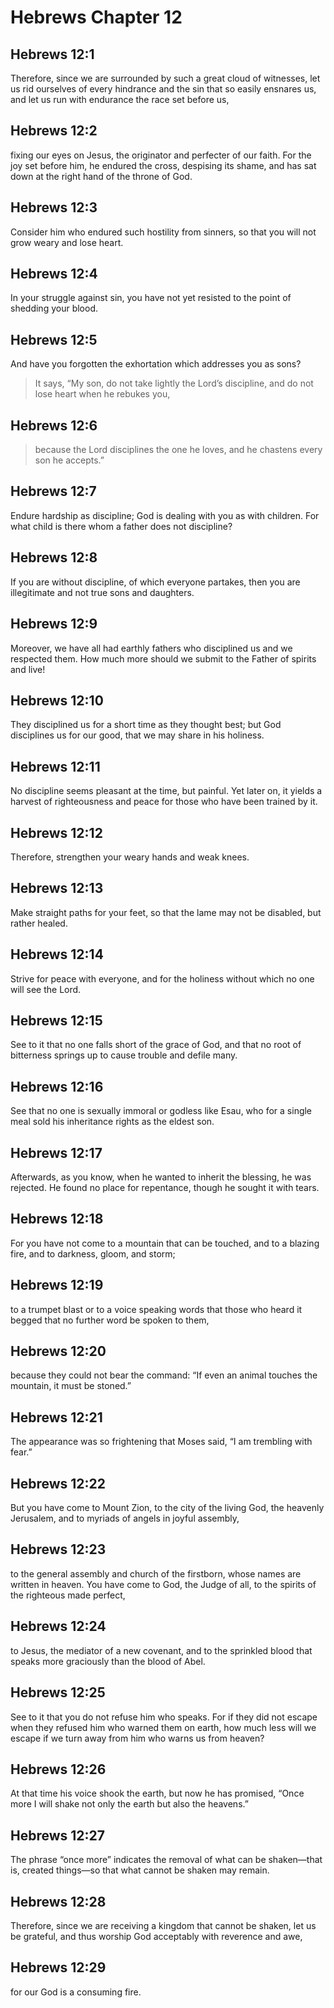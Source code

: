 # Hebrews Chapter 12

## Hebrews 12:1

Therefore, since we are surrounded by such a great cloud of witnesses, let us rid ourselves of every hindrance and the sin that so easily ensnares us, and let us run with endurance the race set before us,

## Hebrews 12:2

fixing our eyes on Jesus, the originator and perfecter of our faith. For the joy set before him, he endured the cross, despising its shame, and has sat down at the right hand of the throne of God.

## Hebrews 12:3

Consider him who endured such hostility from sinners, so that you will not grow weary and lose heart.

## Hebrews 12:4

In your struggle against sin, you have not yet resisted to the point of shedding your blood.

## Hebrews 12:5

And have you forgotten the exhortation which addresses you as sons?

> It says, “My son, do not take lightly the Lord’s discipline,
> and do not lose heart when he rebukes you,

## Hebrews 12:6

> because the Lord disciplines the one he loves,
> and he chastens every son he accepts.”

## Hebrews 12:7

Endure hardship as discipline; God is dealing with you as with children. For what child is there whom a father does not discipline?

## Hebrews 12:8

If you are without discipline, of which everyone partakes, then you are illegitimate and not true sons and daughters.

## Hebrews 12:9

Moreover, we have all had earthly fathers who disciplined us and we respected them. How much more should we submit to the Father of spirits and live!

## Hebrews 12:10

They disciplined us for a short time as they thought best; but God disciplines us for our good, that we may share in his holiness.

## Hebrews 12:11

No discipline seems pleasant at the time, but painful. Yet later on, it yields a harvest of righteousness and peace for those who have been trained by it.

## Hebrews 12:12

Therefore, strengthen your weary hands and weak knees.

## Hebrews 12:13

Make straight paths for your feet, so that the lame may not be disabled, but rather healed.

## Hebrews 12:14

Strive for peace with everyone, and for the holiness without which no one will see the Lord.

## Hebrews 12:15

See to it that no one falls short of the grace of God, and that no root of bitterness springs up to cause trouble and defile many.

## Hebrews 12:16

See that no one is sexually immoral or godless like Esau, who for a single meal sold his inheritance rights as the eldest son.

## Hebrews 12:17

Afterwards, as you know, when he wanted to inherit the blessing, he was rejected. He found no place for repentance, though he sought it with tears.

## Hebrews 12:18

For you have not come to a mountain that can be touched, and to a blazing fire, and to darkness, gloom, and storm;

## Hebrews 12:19

to a trumpet blast or to a voice speaking words that those who heard it begged that no further word be spoken to them,

## Hebrews 12:20

because they could not bear the command: “If even an animal touches the mountain, it must be stoned.”

## Hebrews 12:21

The appearance was so frightening that Moses said, “I am trembling with fear.”

## Hebrews 12:22

But you have come to Mount Zion, to the city of the living God, the heavenly Jerusalem, and to myriads of angels in joyful assembly,

## Hebrews 12:23

to the general assembly and church of the firstborn, whose names are written in heaven. You have come to God, the Judge of all, to the spirits of the righteous made perfect,

## Hebrews 12:24

to Jesus, the mediator of a new covenant, and to the sprinkled blood that speaks more graciously than the blood of Abel.

## Hebrews 12:25

See to it that you do not refuse him who speaks. For if they did not escape when they refused him who warned them on earth, how much less will we escape if we turn away from him who warns us from heaven?

## Hebrews 12:26

At that time his voice shook the earth, but now he has promised, “Once more I will shake not only the earth but also the heavens.”

## Hebrews 12:27

The phrase “once more” indicates the removal of what can be shaken—that is, created things—so that what cannot be shaken may remain.

## Hebrews 12:28

Therefore, since we are receiving a kingdom that cannot be shaken, let us be grateful, and thus worship God acceptably with reverence and awe,

## Hebrews 12:29

for our God is a consuming fire.

